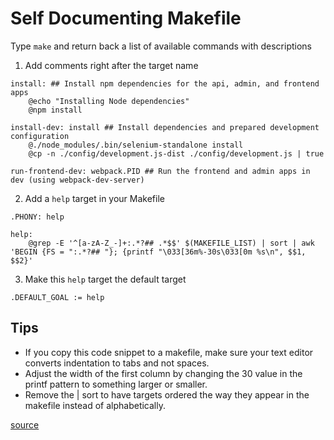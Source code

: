 # Self Documenting Makefile
Type `make` and return back a list of available commands with descriptions

1. Add comments right after the target name
```
install: ## Install npm dependencies for the api, admin, and frontend apps
	@echo "Installing Node dependencies"
	@npm install

install-dev: install ## Install dependencies and prepared development configuration
	@./node_modules/.bin/selenium-standalone install
	@cp -n ./config/development.js-dist ./config/development.js | true

run-frontend-dev: webpack.PID ## Run the frontend and admin apps in dev (using webpack-dev-server)
```

2. Add a `help` target in your Makefile
```
.PHONY: help

help:
	@grep -E '^[a-zA-Z_-]+:.*?## .*$$' $(MAKEFILE_LIST) | sort | awk 'BEGIN {FS = ":.*?## "}; {printf "\033[36m%-30s\033[0m %s\n", $$1, $$2}'
```

3. Make this `help` target the default target
```
.DEFAULT_GOAL := help
```

## Tips
* If you copy this code snippet to a makefile, make sure your text editor converts indentation to tabs and not spaces.
* Adjust the width of the first column by changing the 30 value in the printf pattern to something larger or smaller.
* Remove the | sort to have targets ordered the way they appear in the makefile instead of alphabetically.

[source](http://marmelab.com/blog/2016/02/29/auto-documented-makefile.html)

